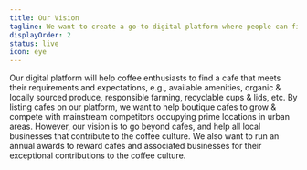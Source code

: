 ```yaml
---
title: Our Vision
tagline: We want to create a go-to digital platform where people can find independent cafes in their local area.
displayOrder: 2
status: live
icon: eye
---
```


Our digital platform will help coffee enthusiasts to find a cafe that meets their requirements and expectations, e.g., available amenities, organic & locally sourced produce, responsible farming, recyclable cups & lids, etc. By listing cafes on our platform, we want to help boutique cafes to grow & compete with mainstream competitors occupying prime locations in urban areas. However, our vision is to go beyond cafes, and help all local businesses that contribute to the coffee culture. We also want to run an annual awards to reward cafes and associated businesses for their exceptional contributions to the coffee culture.